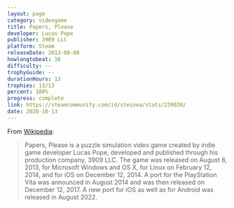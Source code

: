 ```yaml
---
layout: page
category: videogame
title: Papers, Please
developer: Lucas Pope
publisher: 3909 LLC
platform: Steam
releaseDate: 2013-08-08
howlongtobeat: 16
difficulty: --
trophyGuide: --
durationHours: 13
trophies: 13/13
percent: 100%
progress: complete
link: https://steamcommunity.com/id/steinea/stats/239030/
date: 2020-10-13
---
```


From [Wikipedia](https://en.wikipedia.org/wiki/Papers,_Please):

> Papers, Please is a puzzle simulation video game created by indie game developer Lucas Pope, developed and published through his production company, 3909 LLC. The game was released on August 8, 2013, for Microsoft Windows and OS X, for Linux on February 12, 2014, and for iOS on December 12, 2014. A port for the PlayStation Vita was announced in August 2014 and was then released on December 12, 2017. A new port for iOS as well as for Android was released in August 2022.

